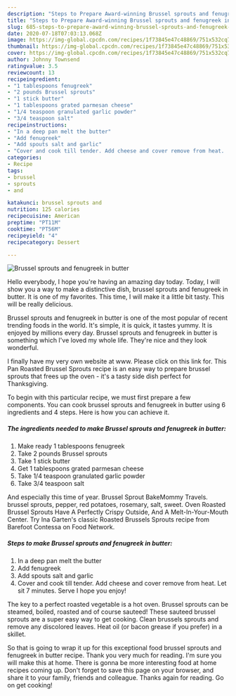 ```yaml
---
description: "Steps to Prepare Award-winning Brussel sprouts and fenugreek in butter"
title: "Steps to Prepare Award-winning Brussel sprouts and fenugreek in butter"
slug: 685-steps-to-prepare-award-winning-brussel-sprouts-and-fenugreek-in-butter
date: 2020-07-18T07:03:13.068Z
image: https://img-global.cpcdn.com/recipes/1f73845e47c48869/751x532cq70/brussel-sprouts-and-fenugreek-in-butter-recipe-main-photo.jpg
thumbnail: https://img-global.cpcdn.com/recipes/1f73845e47c48869/751x532cq70/brussel-sprouts-and-fenugreek-in-butter-recipe-main-photo.jpg
cover: https://img-global.cpcdn.com/recipes/1f73845e47c48869/751x532cq70/brussel-sprouts-and-fenugreek-in-butter-recipe-main-photo.jpg
author: Johnny Townsend
ratingvalue: 3.5
reviewcount: 13
recipeingredient:
- "1 tablespoons fenugreek"
- "2 pounds Brussel sprouts"
- "1 stick butter"
- "1 tablespoons grated parmesan cheese"
- "1/4 teaspoon granulated garlic powder"
- "3/4 teaspoon salt"
recipeinstructions:
- "In a deep pan melt the butter"
- "Add fenugreek"
- "Add spouts salt and garlic"
- "Cover and cook till tender. Add cheese and cover remove from heat.  Let sit 7 minutes.  Serve I hope you enjoy!"
categories:
- Recipe
tags:
- brussel
- sprouts
- and

katakunci: brussel sprouts and 
nutrition: 125 calories
recipecuisine: American
preptime: "PT11M"
cooktime: "PT56M"
recipeyield: "4"
recipecategory: Dessert

---
```



![Brussel sprouts and fenugreek in butter](https://img-global.cpcdn.com/recipes/1f73845e47c48869/751x532cq70/brussel-sprouts-and-fenugreek-in-butter-recipe-main-photo.jpg)

Hello everybody, I hope you're having an amazing day today. Today, I will show you a way to make a distinctive dish, brussel sprouts and fenugreek in butter. It is one of my favorites. This time, I will make it a little bit tasty. This will be really delicious.

Brussel sprouts and fenugreek in butter is one of the most popular of recent trending foods in the world. It's simple, it is quick, it tastes yummy. It is enjoyed by millions every day. Brussel sprouts and fenugreek in butter is something which I've loved my whole life. They're nice and they look wonderful.

I finally have my very own website at www. Please click on this link for. This Pan Roasted Brussel Sprouts recipe is an easy way to prepare brussel sprouts that frees up the oven - it&#39;s a tasty side dish perfect for Thanksgiving.


To begin with this particular recipe, we must first prepare a few components. You can cook brussel sprouts and fenugreek in butter using 6 ingredients and 4 steps. Here is how you can achieve it.

<!--inarticleads1-->

##### The ingredients needed to make Brussel sprouts and fenugreek in butter:

1. Make ready 1 tablespoons fenugreek
1. Take 2 pounds Brussel sprouts
1. Take 1 stick butter
1. Get 1 tablespoons grated parmesan cheese
1. Take 1/4 teaspoon granulated garlic powder
1. Take 3/4 teaspoon salt


And especially this time of year. Brussel Sprout BakeMommy Travels. brussel sprouts, pepper, red potatoes, rosemary, salt, sweet. Oven Roasted Brussel Sprouts Have A Perfectly Crispy Outside, And A Melt-In-Your-Mouth Center. Try Ina Garten&#39;s classic Roasted Brussels Sprouts recipe from Barefoot Contessa on Food Network. 

<!--inarticleads2-->

##### Steps to make Brussel sprouts and fenugreek in butter:

1. In a deep pan melt the butter
1. Add fenugreek
1. Add spouts salt and garlic
1. Cover and cook till tender. Add cheese and cover remove from heat.  Let sit 7 minutes.  Serve I hope you enjoy!


The key to a perfect roasted vegetable is a hot oven. Brussel sprouts can be steamed, boiled, roasted and of course sauteed! These sauteed brussel sprouts are a super easy way to get cooking. Clean brussels sprouts and remove any discolored leaves. Heat oil (or bacon grease if you prefer) in a skillet. 

So that is going to wrap it up for this exceptional food brussel sprouts and fenugreek in butter recipe. Thank you very much for reading. I'm sure you will make this at home. There is gonna be more interesting food at home recipes coming up. Don't forget to save this page on your browser, and share it to your family, friends and colleague. Thanks again for reading. Go on get cooking!

